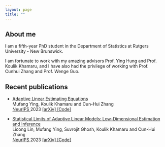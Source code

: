 ```yaml
--- 
layout: page
title: ""
---
```



<h2>About me </h2>

I am a fifth-year PhD student in the Department of Statistics at Rutgers University - New Brunswick. 


I am fortunate to work with my amazing advisors Prof. Ying Hung and Prof. Koulik Khamaru, and I have also had the privilege of working with Prof. Cunhui Zhang and Prof. Wenge Guo.


<h2>Recent publications </h2>
<ul>
<li><p>  <a href="https://neurips.cc/virtual/2023/poster/70157">  Adaptive Linear Estimating Equations</a>
<br>  Mufang Ying,  Koulik Khamaru and Cun-Hui Zhang
<br>  <a href="https://nips.cc/"> NeurIPS  </a> 2023
<a href="https://arxiv.org/abs/2307.07320">  [arXiv] </a>
<a href="https://github.com/mufangying/ALEE">  [Code] </a> 
</p>
</li>
</ul>

<ul>
<li><p> <a href="https://neurips.cc/virtual/2023/poster/69888">  Statistical Limits of Adaptive Linear Models: Low-Dimensional Estimation and Inference</a>
<br>  Licong Lin, Mufang Ying, Suvrojit Ghosh, Koulik Khamaru and Cun-Hui Zhang
<br>  <a href="https://nips.cc/"> NeurIPS  </a> 2023
<a href="https://arxiv.org/abs/2310.00532"> [arXiv] </a>
<a href="https://github.com/licong-lin/low-dim-debias">  [Code] </a> 
</p>
</li>
</ul>
